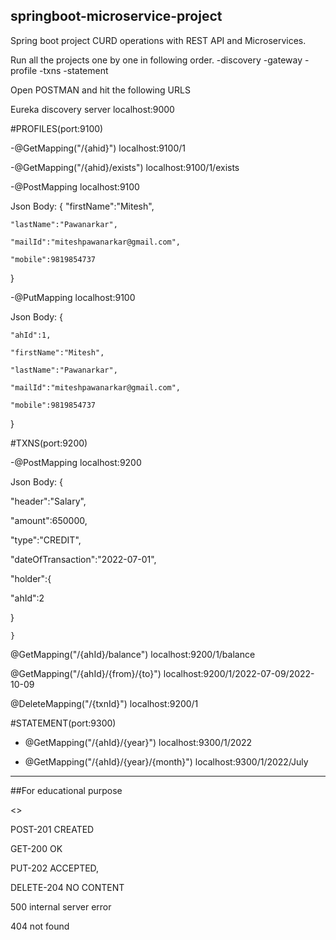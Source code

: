 ## springboot-microservice-project
Spring boot project CURD operations with REST API and Microservices. 



Run all the projects one by one in following order.
-discovery
-gateway
-profile
-txns
-statement



Open POSTMAN and hit the following URLS


Eureka discovery server
localhost:9000



#PROFILES(port:9100)


-@GetMapping("/{ahid}")
 localhost:9100/1


-@GetMapping("/{ahid}/exists")
 localhost:9100/1/exists


-@PostMapping
 localhost:9100
 
 Json Body:
 {
    "firstName":"Mitesh",

    "lastName":"Pawanarkar",

    "mailId":"miteshpawanarkar@gmail.com",

    "mobile":9819854737

 }

-@PutMapping
 localhost:9100
 
 Json Body:
 {

    "ahId":1,

    "firstName":"Mitesh",

    "lastName":"Pawanarkar",

    "mailId":"miteshpawanarkar@gmail.com",

    "mobile":9819854737

 }



#TXNS(port:9200)

-@PostMapping    localhost:9200

Json Body:
{

"header":"Salary",

"amount":650000,

"type":"CREDIT",

"dateOfTransaction":"2022-07-01",

"holder":{

"ahId":2

}
    
    }

@GetMapping("/{ahId}/balance")
localhost:9200/1/balance

@GetMapping("/{ahId}/{from}/{to}")
localhost:9200/1/2022-07-09/2022-10-09

@DeleteMapping("/{txnId}")
localhost:9200/1




#STATEMENT(port:9300)

- @GetMapping("/{ahId}/{year}")
 localhost:9300/1/2022

- @GetMapping("/{ahId}/{year}/{month}")
 localhost:9300/1/2022/July











------------------------------------------------------------------------------------------------------------------------------------------------------------------------

##For educational purpose


<<Http Status Code>>


POST-201 CREATED


GET-200 OK


PUT-202 ACCEPTED,


DELETE-204 NO CONTENT


500 internal server error


404 not found




